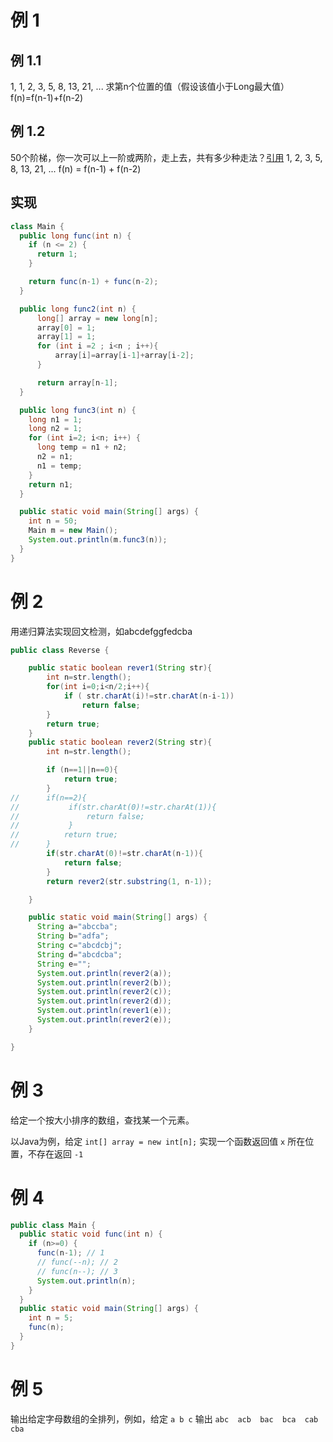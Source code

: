 # 例 1
## 例 1.1
1, 1, 2, 3, 5, 8, 13, 21, ... 求第n个位置的值（假设该值小于Long最大值）
f(n)=f(n-1)+f(n-2)

## 例 1.2
50个阶梯，你一次可以上一阶或两阶，走上去，共有多少种走法？[引用](http://www.2cto.com/kf/201503/383936.html)
1, 2, 3, 5, 8, 13, 21, ...
f(n) = f(n-1) + f(n-2)

## 实现

```Java
class Main {
  public long func(int n) {
    if (n <= 2) {
      return 1;
    }

    return func(n-1) + func(n-2);
  }

  public long func2(int n) {
	  long[] array = new long[n];
	  array[0] = 1;
	  array[1] = 1;
	  for (int i =2 ; i<n ; i++){
		  array[i]=array[i-1]+array[i-2];
	  }

	  return array[n-1];
  }

  public long func3(int n) {
    long n1 = 1;
    long n2 = 1;
    for (int i=2; i<n; i++) {
      long temp = n1 + n2;
      n2 = n1;
      n1 = temp;
    }
    return n1;
  }

  public static void main(String[] args) {
    int n = 50;
    Main m = new Main();
    System.out.println(m.func3(n));
  }
}

```

# 例 2
用递归算法实现回文检测，如abcdefggfedcba
```Java
public class Reverse {

	public static boolean rever1(String str){
		int n=str.length();
		for(int i=0;i<n/2;i++){
			if ( str.charAt(i)!=str.charAt(n-i-1))
				return false;
		}
		return true;
	}
	public static boolean rever2(String str){
		int n=str.length();

		if (n==1||n==0){
			return true;
		}
//		if(n==2){
//			 if(str.charAt(0)!=str.charAt(1)){
//				 return false;
//			 }
//			return true;
//		}
		if(str.charAt(0)!=str.charAt(n-1)){
			return false;
		}
		return rever2(str.substring(1, n-1));

	}

	public static void main(String[] args) {
      String a="abccba";
      String b="adfa";
      String c="abcdcbj";
      String d="abcdcba";
      String e="";
      System.out.println(rever2(a));
      System.out.println(rever2(b));
      System.out.println(rever2(c));
      System.out.println(rever2(d));
      System.out.println(rever1(e));
      System.out.println(rever2(e));
	}

}
```


# 例 3
给定一个按大小排序的数组，查找某一个元素。

以Java为例，给定 `int[] array = new int[n];` 实现一个函数返回值 `x` 所在位置，不存在返回 `-1`

# 例 4
```Java
public class Main {
  public static void func(int n) {
    if (n>=0) {
      func(n-1); // 1
      // func(--n); // 2
      // func(n--); // 3
      System.out.println(n);
    }
  }
  public static void main(String[] args) {
    int n = 5;
    func(n);
  }
}
```

# 例 5
输出给定字母数组的全排列，例如，给定 `a b c` 输出 `abc  acb  bac  bca  cab  cba`

